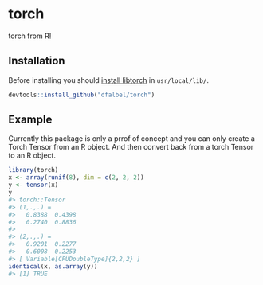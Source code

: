 
<!-- README.md is generated from README.Rmd. Please edit that file -->

# torch

torch from R\!

## Installation

Before installing you should [install libtorch](https://pytorch.org/) in
`usr/local/lib/`.

``` r
devtools::install_github("dfalbel/torch")
```

## Example

Currently this package is only a prrof of concept and you can only
create a Torch Tensor from an R object. And then convert back from a
torch Tensor to an R object.

``` r
library(torch)
x <- array(runif(8), dim = c(2, 2, 2))
y <- tensor(x)
y
#> torch::Tensor 
#> (1,.,.) = 
#>   0.8388  0.4398
#>   0.2740  0.8836
#> 
#> (2,.,.) = 
#>   0.9201  0.2277
#>   0.6008  0.2253
#> [ Variable[CPUDoubleType]{2,2,2} ]
identical(x, as.array(y))
#> [1] TRUE
```
